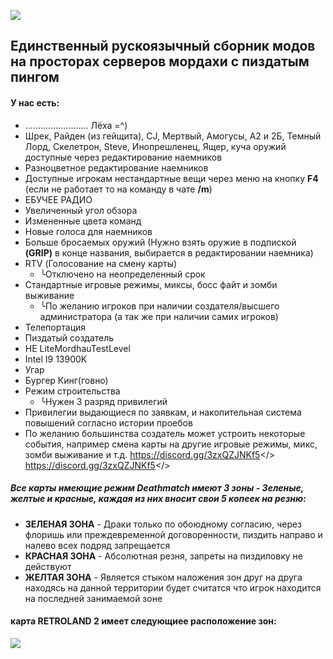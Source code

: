 ![](https://cdn.discordapp.com/attachments/968942076823744602/1150120156551467038/Sershograd.png)
## Единственный рускоязычный сборник модов на просторах серверов мордахи с пиздатым пингом
#### У нас есть:
 - ......................... Лёха =^)
 - Шрек, Райден (из гейщита), CJ, Мертвый, Амогусы, А2 и 2Б, Темный Лорд, Скелетрон, Steve, Инопрешленец, Ящер, куча оружий доступные через редактирование наемников
 - Разноцветное редактирование наемников
 - Доступные игрокам нестандартные вещи через меню на кнопку **F4** (если не работает то на команду в чате **/m**)
 - ЕБУЧЕЕ РАДИО
 - Увеличенный угол обзора
 - Измененные цвета команд
 - Новые голоса для наемников
 - Больше бросаемых оружий (Нужно взять оружие в подпиской **(GRIP)** в конце названия, выбирается в редактировании наемника)
 - RTV (Голосование на смену карты) 
   - ╰Отключено на неопределенный срок
 - Стандартные игровые режимы, миксы, босс файт и зомби выживание
   - ╰По желанию игроков при наличии создателя/высшего администратора (а так же при наличии самих игроков)
 - Телепортация
 - Пиздатый создатель
 - НЕ LiteMordhauTestLevel
 - Intel I9 13900K
 - Угар
 - Бургер Кинг(говно)
 - Режим строительства
   - ╰Нужен 3 разряд привилегий
 - Привилегии выдающиеся по заявкам, и накопительная система повышений согласно истории проебов
 - По желанию большинства создатель может устроить некоторые события, например смена карты на другие игровые режимы, микс, зомби выживание и т.д.
<a id="   • Свод правил перечисленные в Дискорд сервере">https://discord.gg/3zxQZJNKf5</>
<a id="   • Дискорд сервер">https://discord.gg/3zxQZJNKf5</>

##### Все карты имеющие режим Deathmatch имеют 3 зоны - Зеленые, желтые и красные, каждая из них вносит свои 5 копеек на резню:
 - **ЗЕЛЕНАЯ ЗОНА** - Драки только по обоюдному согласию, через флоришь или преждевременной договоренности, пиздить направо и налево всех подряд запрещается
 - **КРАСНАЯ ЗОНА** - Абсолютная резня, запреты на пиздиловку не действуют 
 - **ЖЕЛТАЯ ЗОНА** - Является стыком наложения зон друг на друга находясь на данной территории будет считатся что игрок находится на последней занимаемой зоне
#### **карта RETROLAND 2 имеет следующиее расположение зон:**
![](https://cdn.discordapp.com/attachments/1148686996009664542/1150223941948932096/retroland_ffaduel_transparent.png)
